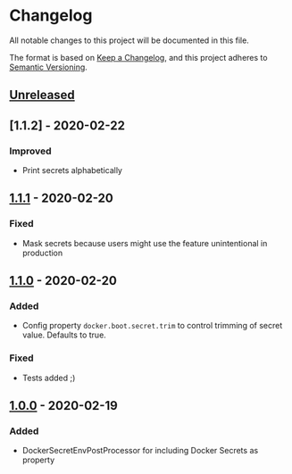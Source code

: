 # Changelog
All notable changes to this project will be documented in this file.

The format is based on [Keep a Changelog](https://keepachangelog.com/en/1.0.0/),
and this project adheres to [Semantic Versioning](https://semver.org/spec/v2.0.0.html).

## [Unreleased]

## [1.1.2] - 2020-02-22

### Improved
- Print secrets alphabetically

## [1.1.1] - 2020-02-20

### Fixed
- Mask secrets because users might use the feature unintentional in production

## [1.1.0] - 2020-02-20

### Added
- Config property `docker.boot.secret.trim` to control trimming of secret value. Defaults to true.

### Fixed
- Tests added ;)

## [1.0.0] - 2020-02-19

### Added
- DockerSecretEnvPostProcessor for including Docker Secrets as property


[Unreleased]: https://github.com/moberwasserlechner/docker-boot-utils/compare/1.1.1...master
[1.1.1]: https://github.com/moberwasserlechner/docker-boot-utils/compare/1.1.0...1.1.1
[1.1.0]: https://github.com/moberwasserlechner/docker-boot-utils/compare/1.0.0...1.1.0
[1.0.0]: https://github.com/moberwasserlechner/docker-boot-utils/releases/tag/1.0.0
